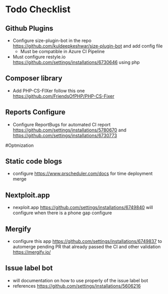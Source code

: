 # Todo Checklist

## Github Plugins
- Configure size-plugin-bot in the repo https://github.com/kuldeepkeshwar/size-plugin-bot and add config file
    - Must be compatible in Azure CI Pipeline
- Must configure restyle.io https://github.com/settings/installations/6730646 using php


## Composer library
- Add PHP-CS-FIXer follow this one https://github.com/FriendsOfPHP/PHP-CS-Fixer

## Reports Configure
- Configure ReportBugs for automated CI report https://github.com/settings/installations/5780670 and https://github.com/settings/installations/6730773


#Optmization

## Static code blogs
- configure https://www.prscheduler.com/docs for time deployment merge

## Nextploit.app
- nexploit.app https://github.com/settings/installations/6749840 will configure when there is a phone gap configure

## Mergify
- configure this app https://github.com/settings/installations/6749837 to automerge pending PR that already passed the CI and other validation https://mergify.io/

## Issue label bot
- will documentation on how to use properly of the issue label bot
- references https://github.com/settings/installations/5606216
